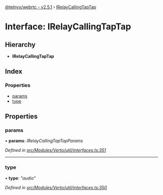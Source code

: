 [@telnyx/webrtc - v2.5.1](../README.md) › [IRelayCallingTapTap](irelaycallingtaptap.md)

# Interface: IRelayCallingTapTap

## Hierarchy

* **IRelayCallingTapTap**

## Index

### Properties

* [params](irelaycallingtaptap.md#params)
* [type](irelaycallingtaptap.md#type)

## Properties

###  params

• **params**: *IRelayCallingTapTapParams*

*Defined in [src/Modules/Verto/util/interfaces.ts:351](https://github.com/team-telnyx/webrtc/blob/main/packages/js/src/Modules/Verto/util/interfaces.ts#L351)*

___

###  type

• **type**: *"audio"*

*Defined in [src/Modules/Verto/util/interfaces.ts:350](https://github.com/team-telnyx/webrtc/blob/main/packages/js/src/Modules/Verto/util/interfaces.ts#L350)*
